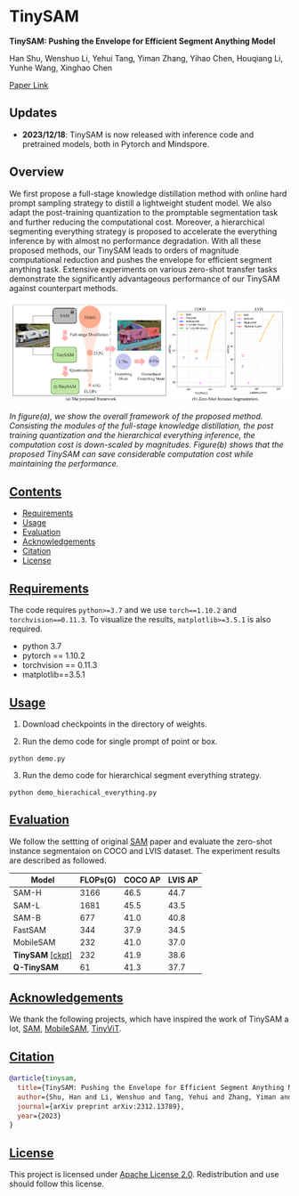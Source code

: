 # TinySAM
**TinySAM: Pushing the Envelope for Efficient Segment Anything Model**

Han Shu, Wenshuo Li, Yehui Tang, Yiman Zhang, Yihao Chen, Houqiang Li, Yunhe Wang, Xinghao Chen

[Paper Link](https://arxiv.org/abs/2312.13789)


## Updates

* **2023/12/18**: TinySAM is now released with inference code and pretrained models, both in Pytorch and Mindspore.

## Overview

We first propose a full-stage knowledge distillation method with online hard prompt sampling strategy to distill a lightweight student model. We also adapt the post-training quantization to the promptable segmentation task and further reducing the computational cost. Moreover, a hierarchical segmenting everything strategy is proposed to accelerate the everything inference by with almost no performance degradation. With all these proposed methods, our TinySAM leads to orders of magnitude computational reduction and pushes the envelope for efficient segment anything task. Extensive experiments on various zero-shot transfer tasks demonstrate the significantly advantageous performance of our TinySAM against counterpart methods.
<p align="center">
<img width="900" alt="compare" src="./fig/framework.png">
</p>

*In figure(a), we show the overall framework of the proposed method. Consisting the modules of the full-stage knowledge distillation, the post training quantization and the hierarchical everything inference, the computation cost is down-scaled by magnitudes. Figure(b) shows that the proposed TinySAM can save considerable computation cost while maintaining the performance.*

## [Contents](#contents)

- [Requirements](#requirements)
- [Usage](#usage)
- [Evaluation](#evaluation)
- [Acknowledgements](#acknowledgement)
- [Citation](#citation)
- [License](#license)

## [Requirements](#requirements) 
The code requires `python>=3.7` and we use `torch==1.10.2` and `torchvision==0.11.3`. To visualize the results, `matplotlib>=3.5.1` is also required.  
- python 3.7
- pytorch == 1.10.2
- torchvision == 0.11.3
- matplotlib==3.5.1

## [Usage](#usage) 

1. Download checkpoints in the directory of weights.

2. Run the demo code for single prompt of point or box.

```
python demo.py
```
3. Run the demo code for hierarchical segment everything strategy.
```
python demo_hierachical_everything.py
```

## [Evaluation](#evaluation) 
We follow the settting of original [SAM](https://arxiv.org/abs/2304.02643) paper and evaluate the zero-shot instance segmentaion on COCO and LVIS dataset. The experiment results are described as followed.

| Model               | FLOPs(G) |COCO AP | LVIS AP| 
| ------------------- | -------- | ------- |------- |
| SAM-H                 |3166| 46.5     | 44.7       | 
| SAM-L                 |1681| 45.5     | 43.5       | 
| SAM-B                 |677| 41.0     | 40.8       | 
| FastSAM                 |344| 37.9     | 34.5       | 
| MobileSAM            | 232|41.0     | 37.0       | 
| **TinySAM**  [\[ckpt\]](https://github.com/xinghaochen/TinySAM/releases/download/1.0/tinysam.pth)       | 232|41.9     | 38.6       | 
| **Q-TinySAM**            | 61|41.3     | 37.7       | 


## [Acknowledgements](#acknowledgement)
We thank the following projects, which have inspired the work of TinySAM a lot, [SAM](https://github.com/facebookresearch/segment-anything), [MobileSAM](https://github.com/ChaoningZhang/MobileSAM), [TinyViT](https://github.com/microsoft/Cream).

## [Citation](#citation)
```bibtex
@article{tinysam,
  title={TinySAM: Pushing the Envelope for Efficient Segment Anything Model},
  author={Shu, Han and Li, Wenshuo and Tang, Yehui and Zhang, Yiman and Chen, Yihao and Wang, Yunhe and Chen, Xinghao},
  journal={arXiv preprint arXiv:2312.13789},
  year={2023}
}
```

## [License](#license)

This project is licensed under <a rel="license" href="License.txt"> Apache License 2.0</a>. Redistribution and use should follow this license.